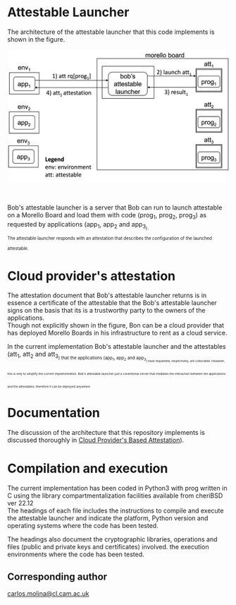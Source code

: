 # Attestable Launcher
The architecture of the attestable launcher that this code implements
is shown in the figure.

<p align="center">
  <img src="./figures/attestablelauncherwithatts.png" 
   width="500" title="Attestable launcher with three attestables.">
</p>
</br>


Bob's attestable launcher is a server that Bob can run to
launch attestable on a Morello Board and load them with
code (prog<sub>1</sub>, prog<sub>2</sub>, prog<sub>3</sub>) as requested
by applications (app<sub>1</sub>, app<sub>2</sub> and app<sub>3<sub/>).
<br/>
The attestable launcher responds with an attestation that
describes the configuration of the launched attestable.

 
# Cloud provider's attestation
The attestation document that Bob's attestable launcher
returns is in essence a certificate of the attestable that
the Bob's attestable launcher signs on the basis that its
is a trustworthy party to the owners of the applications.
<br/>
Though not explicitly shown in the figure, Bon can be
a cloud provider that has deployed Morello Boards in his
infrastructure to rent as a cloud service.
<br/>

In the current implementation Bob's attestable launcher and
the attestables (att<sub>1</sub>, att<sub>2</sub> and att<sub>3<sub/>) that the
applications (app<sub>1</sub>, app<sub>2</sub> and app<sub>3<sub/>) have
requested, respectively, are collocated. However, this is
only to simplify the current implementation. Bob's
attestable launcher just a coventional server that
mediates the interaction between the applications and the
attestables, therefore it can be deployed anywhere. 

# Documentation
 The discussion of the architecture that this repository implements
 is discussed thoroughly in [Cloud Provider's Based Attestation](https://github.com/CAMB-DSbD/attestablelauncher/blob/main/docs/CloudProvidersBasedAttestation_carlosmolina.pdf "technical report")). 

 
# Compilation and execution
The current implementation has been coded in Python3
with prog written in C using the library compartmentalization
facilities available from cheriBSD ver 22.12
<br/>
The headings of each file includes the instructions to
compile and execute the attestable launcher and
indicate the platform, Python version and operating
systems where the code has been tested.

The headings also document the cryptographic libraries, operations 
and files (public and private keys and certificates) involved. 
the execution environments where the code has been tested.
 

## Corresponding author  
carlos.molina@cl.cam.ac.uk

 
 
